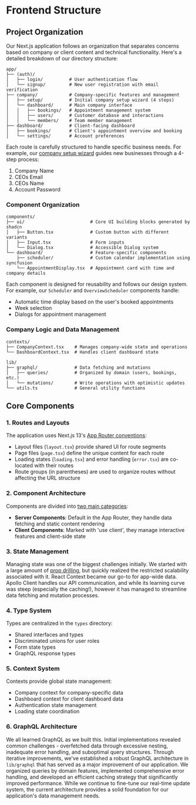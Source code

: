 # Frontend Structure

## Project Organization
Our Next.js application follows an organization that separates concerns based on company or client content and technical functionality. Here's a detailed breakdown of our directory structure:

```plaintext
app/
├── (auth)/               
│   ├── login/          # User authentication flow
│   └── signup/         # New user registration with email verification
├── company/            # Company-specific features and management
│   ├── setup/          # Initial company setup wizard (4 steps)
│   └── dashboard/      # Main company interface
│   │   ├── bookings/   # Appointment management system
│   │   ├── users/      # Customer database and interactions
│   │   └── members/    # Team member management
├── dashboard/          # Client-facing dashboard
│   ├── bookings/       # Client's appointment overview and booking
│   └── settings/       # Account preferences
```

Each route is carefully structured to handle specific business needs. For example, our [company setup wizard](https://meetmate.dev/company/setup) guides new businesses through a 4-step process:

1. Company Name
2. CEOs Email
3. CEOs Name
4. Account Password

### Component Organization
```plaintext
components/
├── ui/                         # Core UI building blocks generated by shadcn
│   ├── Button.tsx              # Custom button with different variants
│   ├── Input.tsx               # Form inputs
│   └── Dialog.tsx              # Accessible Dialog system
└── dashboard/                  # Feature-specific components
    ├── scheduler/              # Custom calendar implementation using syncfusion
    └── AppointmentDisplay.tsx  # Appointment card with time and company details
```

Each component is designed for reusability and follows our design system. For example, our `Scheduler` and `OverviewScheduler` components handle:

- Automatic time display based on the user's booked appointments
- Week selection
- Dialogs for appointment management

### Company Logic and Data Management
```plaintext
contexts/
├── CompanyContext.tsx    # Manages company-wide state and operations
└── DashboardContext.tsx  # Handles client dashboard state

lib/
├── graphql/              # Data fetching and mutations
│   ├── queries/          # Organized by domain (users, bookings, etc.)
│   └── mutations/        # Write operations with optimistic updates
└── utils.ts              # General utility functions
```

## **Core Components**

### **1. Routes and Layouts**
The application uses Next.js 13's [App Router conventions](https://nextjs.org/docs/app/getting-started/layouts-and-pages):

- Layout files (`layout.tsx`) provide shared UI for route segments
- Page files (`page.tsx`) define the unique content for each route
- Loading states (`loading.tsx`) and error handling (`error.tsx`) are co-located with their routes
- Route groups (in parentheses) are used to organize routes without affecting the URL structure

### **2. Component Architecture**
Components are divided into [two main categories](https://nextjs.org/learn/react-foundations/server-and-client-components):

- **Server Components**: Default in the App Router, they handle data fetching and static content rendering
- **Client Components**: Marked with 'use client', they manage interactive features and client-side state

### **3. State Management**
Managing state was one of the biggest challenges initially. We started with a large amount of [prop drilling](https://www.geeksforgeeks.org/what-is-prop-drilling-and-how-to-avoid-it/), but quickly realized the restricted scalability associated with it. React Context became our go-to for app-wide data. Apollo Client handles our API communication, and while its learning curve was steep (especially the caching!), however it has managed to streamline data fetching and mutation processes.

### **4. Type System**
Types are centralized in the `types` directory:

- Shared interfaces and types
- Discriminated unions for user roles
- Form state types
- GraphQL response types

### **5. Context System**
Contexts provide global state management:

- Company context for company-specific data
- Dashboard context for client dashboard data
- Authentication state management
- Loading state coordination

### **6. GraphQL Architecture**

We all learned GraphQL as we built this. Initial implementations revealed common challenges - overfetched data through excessive nesting, inadequate error handling, and suboptimal query structures. Through iterative improvements, we've established a robust GraphQL architecture in `lib/graphql` that has served as a major improvement of our application. We organized queries by domain features, implemented comprehensive error handling, and developed an efficient caching strategy that significantly improved performance. While we continue to fine-tune our real-time update system, the current architecture provides a solid foundation for our application's data management needs.

